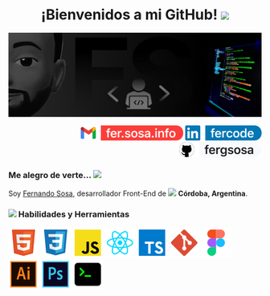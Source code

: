 <h1 align="center">
  ¡Bienvenidos a mi GitHub!
  <img src="https://emojis.slackmojis.com/emojis/images/1643514812/8267/blob-lurk.gif?1643514812" width="25"/>
</h1>

<img src="img/portada-GitHub.jpg">

<!-- * -->

<p align="end">
	<!-- <a href="mailto:fer.sosa.info@gmail.com"><img img src="" alt="Gmail"/></a> -->
	<a href="mailto:fer.sosa.info@gmail.com"><img img src="img/gmail.svg" target="_blank" alt="Gmail"/></a>
	<a href="https://www.linkedin.com/in/fercode"><img img src="img/linkedin.svg" target="_blank" alt="Linkedin"/></a>
	<a href="https://github.com/fergsosa"><img img src="img/github.svg" target="_blank" alt="GitHub"/></a>
	<!-- <a href="mailto:fer.sosa.info@gmail.com"><img img src="https://img.shields.io/badge/%2Ffer.sosa.info-tag?style=plastic&logo=gmail&logoColor=%23fff&labelColor=%23f33&color=%23f33
  " target="_blank" alt="Gmail"/></a>
	<a href="https://www.linkedin.com/in/fercode"><img img src="https://img.shields.io/badge/%2Ffercode-tag?style=plastic&logo=linkedin&logoColor=%23fff&labelColor=%23126bc4&color=%23126bc4
  " target="_blank" alt="Linkedin"/></a>
	<a href="https://github.com/fergsosa"><img img src="https://img.shields.io/badge/%2Ffergsosa-tag?style=plastic&logo=github&logoColor=%23fff&labelColor=%23000&color=%23000
  " target="_blank" alt="GitHub"/></a> -->
</p>

<!-- * -->

### Me alegro de verte... <img src="https://emojis.slackmojis.com/emojis/images/1531849430/4246/blob-sunglasses.gif?1531849430" width="20"/>

Soy <a href="">Fernando Sosa</a>,
desarrollador Front-End de
<img src="https://cdn-icons-png.flaticon.com/128/12364/12364238.png" width="13"/>
<b>Córdoba, Argentina</b>.

<!-- * SKILLS -->

<!-- ### <img src="https://media2.giphy.com/media/QssGEmpkyEOhBCb7e1/giphy.gif?cid=ecf05e47a0n3gi1bfqntqmob8g9aid1oyj2wr3ds3mg700bl&rid=giphy.gif" width ="25"><b> Skills</b> -->

### <img src="https://media2.giphy.com/media/QssGEmpkyEOhBCb7e1/giphy.gif?cid=ecf05e47a0n3gi1bfqntqmob8g9aid1oyj2wr3ds3mg700bl&rid=giphy.gif" width ="25"><b> Habilidades y Herramientas</b>

<p>
    <a href="#"><img alt="CSS" src="img/html.svg"></a>
    <a href="#"><img alt="CSS" src="img/css.svg"></a>
    <a href="#"><img alt="CSS" src="img/js.svg"></a>
    <a href="#"><img alt="CSS" src="img/react.svg"></a>
    <a href="#"><img alt="CSS" src="img/ts.svg"></a>
    <a href="#"><img alt="CSS" src="img/git.svg"></a>
    <a href="#"><img alt="CSS" src="img/figma.svg"></a>
    <a href="#"><img alt="CSS" src="img/illustrator.svg"></a>
    <a href="#"><img alt="CSS" src="img/photoshop.svg"></a>
    <a href="#"><img alt="CSS" src="img/terminal.svg"></a>
</p>
